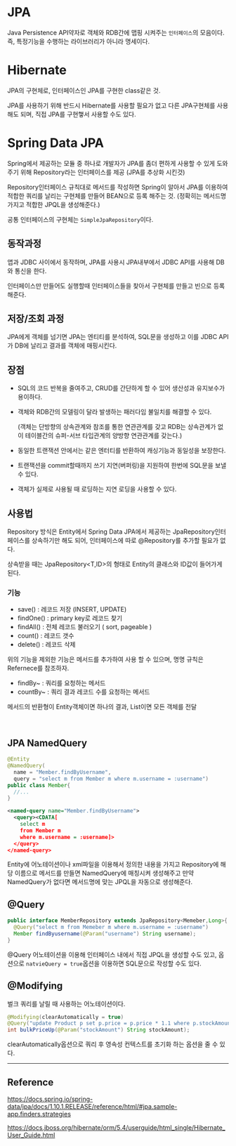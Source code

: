 # JPA

Java Persistence API약자로 객체와 RDB간에 맵핑 시켜주는 `인터페이스`의 모음이다. 즉, 특정기능을 수행하는 라이브러리가 아니라 명세이다.

# Hibernate

JPA의 구현체로, 인터페이스인 JPA를 구현한 class같은 것.

JPA를 사용하기 위해 반드시 Hibernate를 사용할 필요가 없고 다른 JPA구현체를 사용해도 되며, 직접 JPA를 구현햏서 사용할 수도 있다.

# Spring Data JPA

Spring에서 제공하는 모듈 중 하나로 개발자가 JPA를 좀더 편하게 사용할 수 있게 도와주기 위해 Repository라는 인터페이스를 제공 (JPA를 추상화 시킨것)

Repository인터페이스 규칙대로 메서드를 작성하면 Spring이 알아서 JPA를 이용하여 적합한 쿼리를 날리는 구현체를 만들어 BEAN으로 등록 해주는 것.
(정확히는 메서드명가지고 적합한 JPQL을 생성해준다.)

공통 인터페이스의 구현체는 `SimpleJpaRepository`이다.

## 동작과정

앱과 JDBC 사이에서 동작하며, JPA를 사용시 JPA내부에서 JDBC API를 사용해 DB와 통신을 한다.

인터페이스만 만들어도 실행할때 인터페이스들을 찾아서 구현체를 만들고 빈으로 등록해준다.

## 저장/조회 과정

JPA에게 객체를 넘기면 JPA는 엔티티를 분석하여, SQL문을 생성하고 이를 JDBC API가 DB에 날리고 결과를 객체에 매핑시킨다.

## 장점

- SQL의 코드 반복을 줄여주고, CRUD를 간단하게 할 수 있어 생산성과 유지보수가 용이하다.

- 객체와 RDB간의 모델링이 달라 발생하는 패러다임 불일치를 해결할 수 있다.

  (객체는 단방향의 상속관계와 참조를 통한 연관관계를 갖고 RDB는 상속관계가 없이 테이블간의 슈퍼-서브 타입관계의 양방향 연관관계를 갖는다.)

- 동일한 트랜잭션 안에서는 같은 엔터티를 반환하여 캐싱기능과 동일성을 보장한다.

- 트랜잭션을 commit할때까지 쓰기 지연(버퍼링)을 지원하여 한번에 SQL문을 보낼 수 있다.

- 객체가 실제로 사용될 때 로딩하는 지연 로딩을 사용할 수 있다.

## 사용법

Repository 방식은 Entity에서 Spring Data JPA에서 제공하는 JpaRepository인터페이스를 상속하기만 해도 되어, 인터페이스에 따로 @Repository를 추가할 필요가 없다.

상속받을 때는 JpaRepository<T,ID>의 형태로 Entity의 클래스와 ID값이 들어가게 된다.

### 기능

- save() : 레코드 저장 (INSERT, UPDATE)
- findOne() : primary key로 레코드 찾기
- findAll() : 전체 레코드 불러오기 ( sort, pageable )
- count() : 레코드 갯수
- delete() : 레코드 삭제

위의 기능을 제외한 기능은 메서드를 추가하여 사용 할 수 있으며, 명명 규칙은 Refernece를 참조하자.

- findBy~ : 쿼리를 요청하는 메서드
- countBy~ : 쿼리 결과 레코드 수를 요청하는 메서드

메서드의 반환형이 Entity객체이면 하나의 결과, List이면 모든 객체를 전달

<br>

## JPA NamedQuery

```java
@Entity
@NamedQuery(
  name = "Member.findByUsername",
  query = "select m from Member m where m.username = :username")
public class Member{
  //...
}
```

```xml
<named-query name="Member.findByUsername">
  <query><CDATA[
    select m
    from Member m
    where m.username = :username]>
  </query>
</named-query>
```

Entity에 어노테이션이나 xml파일을 이용해서 정의한 내용을 가지고 Repository에 해당 이름으로 메서드를 만들면 NamedQuery에 매칭시켜 생성해주고 만약 NamedQuery가 없다면 메서드명에 맞는 JPQL을 자동으로 생성해준다.

## @Query

```java
public interface MemberRepository extends JpaRepository<Memeber,Long>{
  @Query("select m from Memeber m where m.username = :username")
  Member findByusername(@Param("username") String username);
}
```

@Query 어노테이션을 이용해 인터페이스 내에서 직접 JPQL을 생성할 수도 있고, 옵션으로 `natvieQuery = true`옵션을 이용하면 SQL문으로 작성할 수도 있다.

## @Modifying

벌크 쿼리를 날릴 때 사용하는 어노테이션이다.

```java
@Modifying(clearAutomatically = true)
@Query("update Product p set p.price = p.price * 1.1 where p.stockAmount < :stockAmount")
int bulkPriceUp(@Param("stockAmount") String stockAmount);
```

clearAutomatically옵션으로 쿼리 후 영속성 컨텍스트를 초기화 하는 옵션을 줄 수 있다.

---

## Reference

https://docs.spring.io/spring-data/jpa/docs/1.10.1.RELEASE/reference/html/#jpa.sample-app.finders.strategies

https://docs.jboss.org/hibernate/orm/5.4/userguide/html_single/Hibernate_User_Guide.html

